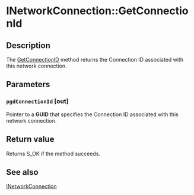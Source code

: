 # INetworkConnection::GetConnectionId

## Description

The [GetConnectionID](https://learn.microsoft.com/windows/desktop/api/netlistmgr/nf-netlistmgr-inetworkconnection-getadapterid) method returns the Connection ID associated with this network connection.

## Parameters

### `pgdConnectionId` [out]

Pointer to a **GUID** that specifies the Connection ID associated with this network connection.

## Return value

Returns S_OK if the method succeeds.

## See also

[INetworkConnection](https://learn.microsoft.com/windows/desktop/api/netlistmgr/nn-netlistmgr-inetworkconnection)